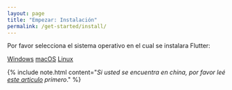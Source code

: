 ```yaml
---
layout: page
title: "Empezar: Instalación"
permalink: /get-started/install/
---
```


Por favor selecciona el sistema operativo en el cual se instalara Flutter:

<div class="homepage__button_row">
  <a href="/setup-windows" class="get-started-button">Windows</a>
  <a href="/setup-macos" class="get-started-button">macOS</a>
  <a href="/setup-linux" class="get-started-button">Linux</a>
</div>

{% include note.html content="_Si usted se encuentra en china, por favor leé
[este articulo](https://github.com/flutter/flutter/wiki/Using-Flutter-in-China)
primero_." 
%}
